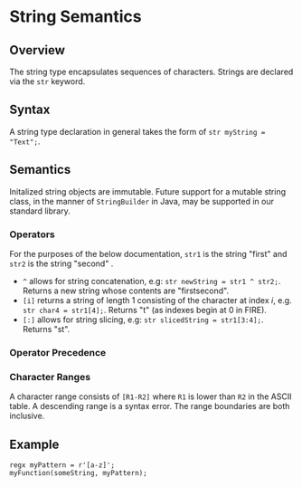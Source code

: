 # String Semantics

## Overview

The string type encapsulates sequences of characters. Strings are declared via the `str` keyword. 

## Syntax

A string type declaration in general takes the form of `str myString = "Text";`.  

## Semantics

Initalized string objects are immutable. Future support for a mutable string class, in the manner of `StringBuilder` in Java, may be supported in our standard library. 

### Operators

For the purposes of the below documentation, `str1` is the string "first" and `str2` is the string "second" .

* `^` allows for string concatenation, e.g: `str newString = str1 ^ str2;`. Returns a new string whose contents are "firstsecond". 
* `[i]` returns a string of length 1 consisting of the character at index _i_, e.g. `str char4 = str1[4];`. Returns "t" (as indexes begin at 0 in FIRE).
* `[:]` allows for string slicing, e.g: `str slicedString = str1[3:4];`. Returns "st".



### Operator Precedence

### Character Ranges

A character range consists of `[R1-R2]` where `R1` is lower than `R2` in the ASCII table. A descending range is a syntax error. The range boundaries are both inclusive.

## Example

```
regx myPattern = r'[a-z]';
myFunction(someString, myPattern);
```
